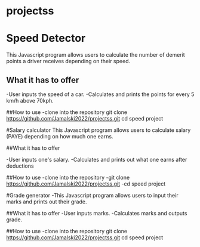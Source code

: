 # projectss
# Speed Detector

This Javascript program allows users to calculate the number of demerit points a driver receives depending on their speed.

## What it has to offer

-User inputs the speed of a car.
-Calculates and prints the points for every 5 km/h above 70kph.

##How to use 
-clone into the repository
git clone https://github.com/Jamalski2022/projectss.git
cd speed project

#Salary calculator
This Javascript program allows users to calculate salary (PAYE) depending on how much one earns.

##What it has to offer

-User inputs one's salary.
-Calculates and prints out what one earns after deductions

##How to use 
-clone into the repository
-git clone https://github.com/Jamalski2022/projectss.git
-cd speed project

#Grade generator
-This Javascript program allows users to input their marks and prints out their grade.

##What it has to offer
-User inputs marks.
-Calculates marks and outputs grade.

##How to use 
-clone into the repository
git clone https://github.com/Jamalski2022/projectss.git
cd speed project


